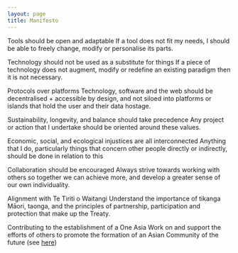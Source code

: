 ```yaml
---
layout: page
title: Manifesto
---
```


Tools should be open and adaptable
If a tool does not fit my needs, I should be able to freely change, modify or personalise its parts.

Technology should not be used as a substitute for things
If a piece of technology does not augment, modify or redefine an existing paradigm then it is not necessary.

Protocols over platforms
Technology, software and the web should be decentralised + accessible by design, and not siloed into platforms or islands that hold the user and their data hostage.

Sustainability, longevity, and balance should take precedence
Any project or action that I undertake should be oriented around these values.

Economic, social, and ecological injustices are all interconnected
Anything that I do, particularly things that concern other people directly or indirectly, should be done in relation to this

Collaboration should be encouraged
Always strive towards working with others so together we can achieve more, and develop a greater sense of our own individuality.

Alignment with Te Tiriti o Waitangi
Understand the importance of tikanga Māori, taonga, and the principles of partnership, participation and protection that make up the Treaty.

Contributing to the establishment of a One Asia
Work on and support the efforts of others to promote the formation of an Asian Community of the future (see [here](/projects/new-asia-group))

